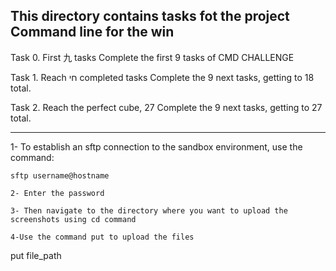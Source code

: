 This directory contains tasks fot the project Command line for the win
----------------------------------------------------------------
Task 0. First 九 tasks
Complete the first 9 tasks of CMD CHALLENGE

Task 1. Reach חי completed tasks
Complete the 9 next tasks, getting to 18 total.

Task 2. Reach the perfect cube, 27
Complete the 9 next tasks, getting to 27 total.

---------------------------------------------------------------
1- To establish an sftp connection to the sandbox environment, use the command:
```
sftp username@hostname

2- Enter the password

3- Then navigate to the directory where you want to upload the screenshots using cd command

4-Use the command put to upload the files
```
put file_path
